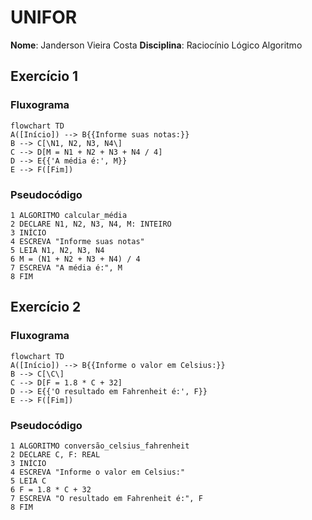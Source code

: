 # UNIFOR

**Nome**: Janderson Vieira Costa
**Disciplina**: Raciocínio Lógico Algoritmo

## Exercício 1
### Fluxograma
````mermaid
flowchart TD
A([Início]) --> B{{Informe suas notas:}}
B --> C[\N1, N2, N3, N4\]
C --> D[M = N1 + N2 + N3 + N4 / 4]
D --> E{{'A média é:', M}}
E --> F([Fim])
````
### Pseudocódigo
````
1 ALGORITMO calcular_média
2 DECLARE N1, N2, N3, N4, M: INTEIRO
3 INÍCIO
4 ESCREVA "Informe suas notas" 
5 LEIA N1, N2, N3, N4
6 M = (N1 + N2 + N3 + N4) / 4
7 ESCREVA "A média é:", M
8 FIM
````

## Exercício 2
### Fluxograma
````mermaid
flowchart TD
A([Início]) --> B{{Informe o valor em Celsius:}}
B --> C[\C\]
C --> D[F = 1.8 * C + 32]
D --> E{{'O resultado em Fahrenheit é:', F}}
E --> F([Fim])
````
### Pseudocódigo
````
1 ALGORITMO conversão_celsius_fahrenheit
2 DECLARE C, F: REAL
3 INÍCIO
4 ESCREVA "Informe o valor em Celsius:"
5 LEIA C
6 F = 1.8 * C + 32
7 ESCREVA "O resultado em Fahrenheit é:", F 
8 FIM
````

